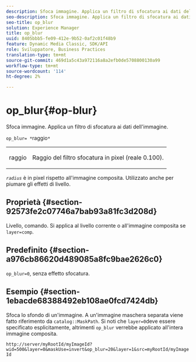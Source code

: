 ```yaml
---
description: Sfoca immagine. Applica un filtro di sfocatura ai dati dell'immagine.
seo-description: Sfoca immagine. Applica un filtro di sfocatura ai dati dell'immagine.
seo-title: op_blur
solution: Experience Manager
title: op_blur
uuid: 8405bbb5-fe09-412e-9b52-0af2c01f48b9
feature: Dynamic Media Classic, SDK/API
role: Sviluppatore, Business Practices
translation-type: tm+mt
source-git-commit: 469d1a5c43a972116a8a2efb0de5708800130a99
workflow-type: tm+mt
source-wordcount: '114'
ht-degree: 2%

---
```



# op_blur{#op-blur}

Sfoca immagine. Applica un filtro di sfocatura ai dati dell&#39;immagine.

`op_blur= *`raggio`*`

<table id="simpletable_1DD41D819BE74130A77ECFC28486F70A"> 
 <tr class="strow"> 
  <td class="stentry"> <p><span class="varname"> raggio</span> </p> </td> 
  <td class="stentry"> <p>Raggio del filtro sfocatura in pixel (reale 0.100). </p></td> 
 </tr> 
</table>

*`radius`* è in pixel rispetto all&#39;immagine composita. Utilizzato anche per piumare gli effetti di livello.

## Proprietà {#section-92573fe2c07746a7bab93a81fc3d208d}

Livello, comando. Si applica al livello corrente o all&#39;immagine composita se `layer=comp`.

## Predefinito {#section-a976cb86620d489085a8fc9bae2626c0}

`op_blur=0`, senza effetto sfocatura.

## Esempio {#section-1ebacde68388492eb108ae0fcd7424db}

Sfoca lo sfondo di un&#39;immagine. A un&#39;immagine maschera separata viene fatto riferimento da `catalog::MaskPath`. Si noti che `layer=0`deve essere specificato esplicitamente, altrimenti `op_blur` verrebbe applicato all&#39;intera immagine composita.

`http://server/myRootId/myImageId?wid=500&layer=0&maskUse=invert&op_blur=20&layer=1&src=myRootId/myImageId`
